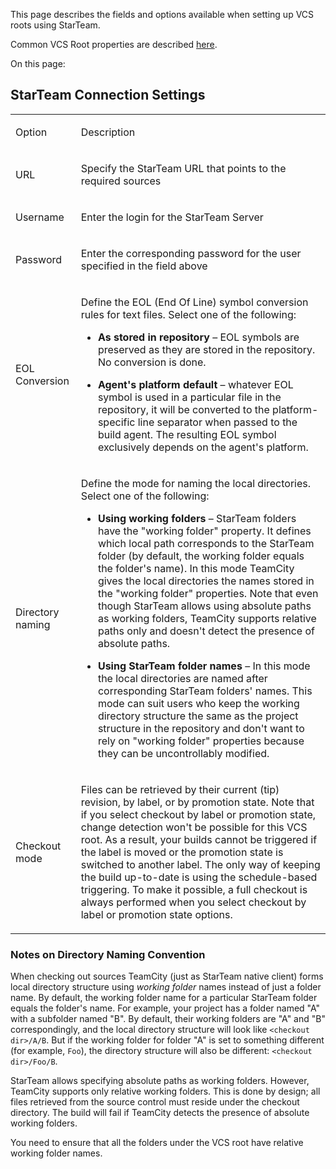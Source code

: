 [//]: # (title: StarTeam)
[//]: # (auxiliary-id: StarTeam)
This page describes the fields and options available when setting up VCS roots using StarTeam.

Common VCS Root properties are described [here](configuring-vcs-roots.md#Common+VCS+Root+Properties).

On this page:

<tag-list of="chapter" mode="tree" depth="4"/> 


## StarTeam Connection Settings



<table>
<tr>


<td>

Option 


</td>


<td>

Description 


</td>
</tr>
<tr>


<td>

 URL 


</td>


<td>

 Specify the StarTeam URL that points to the required sources 


</td>
</tr>
<tr>


<td>

 Username 


</td>


<td>

 Enter the login for the StarTeam Server 


</td>
</tr>
<tr>


<td>

 Password 


</td>


<td>

 Enter the corresponding password for the user specified in the field above 


</td>
</tr>
<tr>


<td>

 EOL Conversion 


</td>


<td>

 Define the EOL (End Of Line) symbol conversion rules for text files. Select one of the following:



	
* __As stored in repository__ – EOL symbols are preserved as they are stored in the repository. No conversion is done.
	
* __Agent's platform default__ – whatever EOL symbol is used in a particular file in the repository, it will be converted to the platform\-specific line separator when passed to the build agent. The resulting EOL symbol exclusively depends on the agent's platform.




</td>
</tr>
<tr>


<td>

 Directory naming 


</td>


<td>

 Define the mode for naming the local directories. Select one of the following:



	
* __Using working folders__ – StarTeam folders have the "working folder" property. It defines which local path corresponds to the StarTeam folder (by default, the working folder equals the folder's name). In this mode TeamCity gives the local directories the names stored in the "working folder" properties. Note that even though StarTeam allows using absolute paths as working folders, TeamCity supports relative paths only and doesn't detect the presence of absolute paths.
	
* __Using StarTeam folder names__ – In this mode the local directories are named after corresponding StarTeam folders' names. This mode can suit users who keep the working directory structure the same as the project structure in the repository and don't want to rely on "working folder" properties because they can be uncontrollably modified.




</td>
</tr>
<tr>


<td>

 Checkout mode 


</td>


<td>

 Files can be retrieved by their current (tip) revision, by label, or by promotion state. 
Note that if you select checkout by label or promotion state, change detection won't be possible for this VCS root. As a result, your builds cannot be triggered if the label is moved or the promotion state is switched to another label. The only way of keeping the build up\-to\-date is using the schedule\-based triggering. To make it possible, a full checkout is always performed when you select checkout by label or promotion state options. 


</td>
</tr>
</table>




### Notes on Directory Naming Convention



When checking out sources TeamCity (just as StarTeam native client) forms local directory structure using _working folder_ names instead of just a folder name. By default, the working folder name for a particular StarTeam folder equals the folder's name.
For example, your project has a folder named "A" with a subfolder named "B". By default, their working folders are "A" and "B" correspondingly, and the local directory structure will look like `<checkout dir>/A/B`. But if the working folder for folder "A" is set to something different (for example, `Foo`), the directory structure will also be different: `<checkout dir>/Foo/B`.

StarTeam allows specifying absolute paths as working folders. However, TeamCity supports only relative working folders. This is done by design; all files retrieved from the source control must reside under the checkout directory. The build will fail if TeamCity detects the presence of absolute working folders.

You need to ensure that all the folders under the VCS root have relative working folder names.

